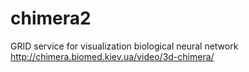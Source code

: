 # chimera2
GRID service for visualization biological neural network http://chimera.biomed.kiev.ua/video/3d-chimera/ 
